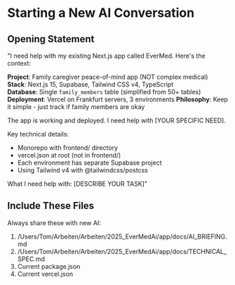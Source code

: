 # Starting a New AI Conversation

## Opening Statement

"I need help with my existing Next.js app called EverMed. Here's the context:

**Project**: Family caregiver peace-of-mind app (NOT complex medical)
**Stack**: Next.js 15, Supabase, Tailwind CSS v4, TypeScript  
**Database**: Single `family_members` table (simplified from 50+ tables)
**Deployment**: Vercel on Frankfurt servers, 3 environments
**Philosophy**: Keep it simple - just track if family members are okay

The app is working and deployed. I need help with [YOUR SPECIFIC NEED].

Key technical details:
- Monorepo with frontend/ directory
- vercel.json at root (not in frontend/)
- Each environment has separate Supabase project
- Using Tailwind v4 with @tailwindcss/postcss

What I need help with: [DESCRIBE YOUR TASK]"

## Include These Files

Always share these with new AI:
1. /Users/Tom/Arbeiten/Arbeiten/2025_EverMedAi/app/docs/AI_BRIEFING.md
2. /Users/Tom/Arbeiten/Arbeiten/2025_EverMedAi/app/docs/TECHNICAL_SPEC.md
3. Current package.json
4. Current vercel.json
